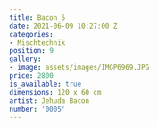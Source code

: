 ```yaml
---
title: Bacon_5
date: 2021-06-09 10:27:00 Z
categories:
- Mischtechnik
position: 9
gallery:
- image: assets/images/IMGP6969.JPG
price: 2800
is_available: true
dimensions: 120 x 60 cm
artist: Jehuda Bacon
number: '0005'
---
```


